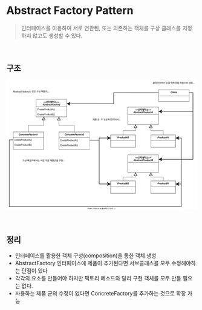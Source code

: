 # Abstract Factory Pattern

> 인터페이스를 이용하여 서로 연관된, 또는 의존하는 객체를 구상 클래스를 지정하지 않고도 생성할 수 있다.

<br>

## 구조

![abstract_factory_pattern](../../../res/abstract_factory_pattern.svg)

<br>

## 정리

- 인터페이스를 활용한 객체 구성(composition)을 통한 객체 생성
- AbstractFactory 인터페이스에 제품이 추가된다면 서브클래스를 모두 수정해야하는 단점이 있다
- 각각의 요소를 만들어야 하지만 팩토리 메소드와 달리 구현 객체를 모두 만들 필요는 없다.
- 사용하는 제품 군의 수정이 없다면 ConcreteFactory를 추가하는 것으로 확장 가능

